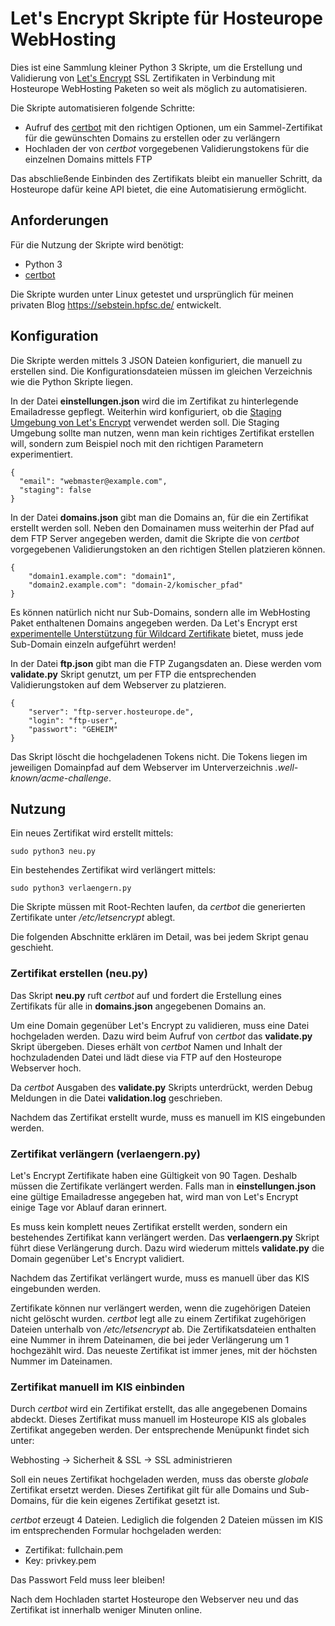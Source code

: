 # Let's Encrypt Skripte für Hosteurope WebHosting

Dies ist eine Sammlung kleiner Python 3 Skripte, um die Erstellung und Validierung von
[Let's Encrypt](https://letsencrypt.org/) SSL Zertifikaten in Verbindung mit Hosteurope 
WebHosting Paketen so weit als möglich zu automatisieren.

Die Skripte automatisieren folgende Schritte:

- Aufruf des [certbot](https://certbot.eff.org/) mit den richtigen Optionen, um ein Sammel-Zertifikat für
die gewünschten Domains zu erstellen oder zu verlängern
- Hochladen der von _certbot_ vorgegebenen Validierungstokens für die einzelnen Domains mittels FTP

Das abschließende Einbinden des Zertifikats bleibt ein manueller Schritt, da Hosteurope dafür keine API
bietet, die eine Automatisierung ermöglicht.


## Anforderungen
 
Für die Nutzung der Skripte wird benötigt:

- Python 3
- [certbot](https://certbot.eff.org/)

Die Skripte wurden unter Linux getestet und ursprünglich für meinen privaten Blog 
https://sebstein.hpfsc.de/ entwickelt.


## Konfiguration

Die Skripte werden mittels 3 JSON Dateien konfiguriert, die manuell zu erstellen sind.
Die Konfigurationsdateien müssen im gleichen Verzeichnis wie die Python Skripte liegen.

In der Datei __einstellungen.json__ wird die im Zertifikat zu hinterlegende Emailadresse gepflegt.
Weiterhin wird konfiguriert, ob die 
[Staging Umgebung von Let's Encrypt](https://letsencrypt.org/docs/staging-environment/)
verwendet werden soll.
Die Staging Umgebung sollte man nutzen, wenn man kein richtiges Zertifikat erstellen will, sondern
zum Beispiel noch mit den richtigen Parametern experimentiert. 

    {
      "email": "webmaster@example.com",
      "staging": false
    }

In der Datei __domains.json__ gibt man die Domains an, für die ein Zertifikat erstellt werden soll.
Neben den Domainamen muss weiterhin der Pfad auf dem FTP Server angegeben werden, damit die Skripte
die von _certbot_ vorgegebenen Validierungstoken an den richtigen Stellen platzieren können.

    {
        "domain1.example.com": "domain1",
        "domain2.example.com": "domain-2/komischer_pfad"
    }
 
Es können natürlich nicht nur Sub-Domains, sondern alle im WebHosting Paket enthaltenen Domains angegeben werden.
Da Let's Encrypt erst 
[experimentelle Unterstützung für Wildcard Zertifikate](https://letsencrypt.org/2017/07/06/wildcard-certificates-coming-jan-2018.html)
bietet, muss jede Sub-Domain einzeln aufgeführt werden!

In der Datei __ftp.json__ gibt man die FTP Zugangsdaten an. Diese werden vom __validate.py__ Skript genutzt,
um per FTP die entsprechenden Validierungstoken auf dem Webserver zu platzieren.

    {
        "server": "ftp-server.hosteurope.de",
        "login": "ftp-user",
        "passwort": "GEHEIM"
    }

Das Skript löscht die hochgeladenen Tokens nicht. Die Tokens liegen im jeweiligen Domainpfad auf dem
Webserver im Unterverzeichnis _.well-known/acme-challenge_.

## Nutzung

Ein neues Zertifikat wird erstellt mittels:

    sudo python3 neu.py

Ein bestehendes Zertifikat wird verlängert mittels:

    sudo python3 verlaengern.py
    
Die Skripte müssen mit Root-Rechten laufen, da _certbot_ die generierten Zertifikate unter _/etc/letsencrypt_
ablegt.

Die folgenden Abschnitte erklären im Detail, was bei jedem Skript genau geschieht.   


### Zertifikat erstellen (neu.py)

Das Skript __neu.py__ ruft _certbot_ auf und fordert die Erstellung eines Zertifikats für alle
in __domains.json__ angegebenen Domains an.

Um eine Domain gegenüber Let's Encrypt zu validieren, muss eine Datei hochgeladen werden. Dazu wird beim
Aufruf von _certbot_ das __validate.py__ Skript übergeben. Dieses erhält von _certbot_ Namen und Inhalt der
hochzuladenden Datei und lädt diese via FTP auf den Hosteurope Webserver hoch.

Da _certbot_ Ausgaben des __validate.py__ Skripts unterdrückt, werden Debug Meldungen in die
Datei __validation.log__ geschrieben.

Nachdem das Zertifikat erstellt wurde, muss es manuell im KIS eingebunden werden.


### Zertifikat verlängern (verlaengern.py)

Let's Encrypt Zertifikate haben eine Gültigkeit von 90 Tagen.
Deshalb müssen die Zertifikate verlängert werden. Falls man in __einstellungen.json__ eine gültige
Emailadresse angegeben hat, wird man von Let's Encrypt einige Tage vor Ablauf daran erinnert.

Es muss kein komplett neues Zertifikat erstellt werden, sondern ein bestehendes Zertifikat
kann verlängert werden. Das __verlaengern.py__ Skript führt diese Verlängerung durch.
Dazu wird wiederum mittels __validate.py__ die Domain gegenüber Let's Encrypt validiert.

Nachdem das Zertifikat verlängert wurde, muss es manuell über das KIS eingebunden werden.

Zertifikate können nur verlängert werden, wenn die zugehörigen Dateien nicht gelöscht wurden.
_certbot_ legt alle zu einem Zertifikat zugehörigen Dateien unterhalb von 
_/etc/letsencrypt_ ab. Die Zertifikatsdateien enthalten eine Nummer in ihrem Dateinamen,
die bei jeder Verlängerung um 1 hochgezählt wird. Das neueste Zertifikat ist immer jenes, mit
der höchsten Nummer im Dateinamen.


### Zertifikat manuell im KIS einbinden

Durch _certbot_ wird ein Zertifikat erstellt, das alle angegebenen Domains abdeckt. Dieses Zertifikat muss
manuell im Hosteurope KIS als globales Zertifikat angegeben werden. Der entsprechende Menüpunkt findet sich
unter:

Webhosting -> Sicherheit & SSL -> SSL administrieren

Soll ein neues Zertifikat hochgeladen werden, muss das oberste _globale_ Zertifikat ersetzt werden. Dieses
Zertifikat gilt für alle Domains und Sub-Domains, für die kein eigenes Zertifikat gesetzt ist.

_certbot_ erzeugt 4 Dateien. Lediglich die folgenden 2 Dateien müssen im KIS im entsprechenden Formular
hochgeladen werden:

- Zertifikat: fullchain.pem
- Key: privkey.pem

Das Passwort Feld muss leer bleiben!

Nach dem Hochladen startet Hosteurope den Webserver neu und das Zertifikat ist innerhalb weniger Minuten
online.
